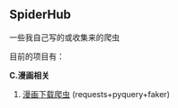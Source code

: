 ## SpiderHub
 一些我自己写的或收集来的爬虫

目前的项目有：

**C.漫画相关**

1. [漫画下载爬虫](comic_downloader/) (requests+pyquery+faker)